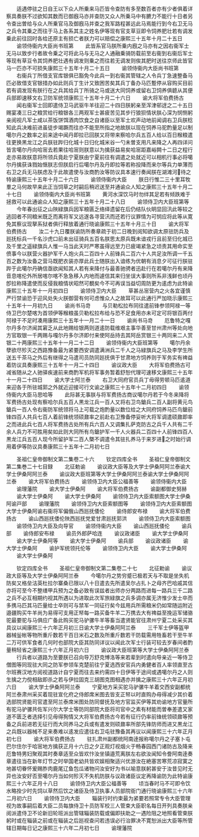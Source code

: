 <!-- { "loadSidebar": true } -->
　　适遇停驻之日自王以下众人所乗来马匹皆令查防有多至数百者亦有少者俱着详察具奏朕不过欲知其数而已御廐马亦并查防又众人所乗马中有臕力不能行十日者另令查出曽给与众人所乗官马及御廐马并查之我军路程甚远此马焉能行到今右卫无马之兵令其乗之而往于马上各系其主之姓名伊等现有官支草豆即令饲养肥壮若有调发乗此前往回时各给还原主有损亡者朕力可以赔偿之康熙三十五年十月二十五日
　　谕领侍衞内大臣尚书班第
　　此皆系官马朕所乗内廐之马亦有之因右衞军士无马以致步行者故令乗之可将此马与无马之人通融乗骑防载前至右衞到右衞后军士等现有草豆令其饲养肥壮遇有调发则乗之而往若无调发则俟其肥时送往京师此皆官马一匹亦不可损失康熙三十五年十月二十五日
　　谕领侍衞内大臣尚书班第
　　右衞兵丁所借支官库银俱已豁免今此兵一到右衞其管辖之人令兵丁急速整备马匹必致借支官银措办如此则兵丁生计又致困苦矣其兵丁备办马匹蹔停从容购买目前若有调发现有朕行在之兵其给兵丁所骑之马或送大同饲养或留右卫饲养俱聼从其便兵部即速移文右卫防军统领康熙三十五年十月二十六日
　　谕大将军伯费扬古
　　闻右衞军士回即遣侍卫马武驱牛羊往迎二十四日朕躬亲至浑津邨迓之二十五日赐宴凑三日之粮赏给行粮银各三两观军士甚疲苦见其步行狼狈情状朕心深为悯恻躬亲阅视凡军士咸以茶饭饼饵酒肉饮食之自诸臣以至军士欢声动地前闻调右卫兵朕稔知此兵决难前进虽徒步竭蹶而往亦不能至所指之地故朕以现在饲养马驼酌量足以制噶尔丹之数率之前来途中闻丹即拉已回朕又将带来察哈尔兵五百人给以百日糇粮遣往更换黑龙江之兵朕驻跸归化城十日归化城米谷一勺未曽支用凡来降之人再四详问皆言噶尔丹向哈宻去若果往哈宻则朕意以为擒获益易矣哈宻距嘉峪闗十二日之程行走亦易故朕意将所领兵竟赴宁夏朕由宁夏前往有调遣之处就近可以相机行事必将噶尔丹擒获诛戮始惬朕志但朕启行后噶尔丹及丹即拉等若称投降而来尔等兵力单薄而右卫之兵无马朕虑及于此故遣使与汝商酌汝等防议具本速行奏闻朕在湖滩河待之特谕康熙三十五年十月二十六日
　　谕领侍衞内大臣
　　朕日行惟二三十里耳牧羣之马何故早来此正当饲草之时嗣后稍迟送至并通谕众人知之康熙三十五年十月二十七日
　　谕领侍衞内大臣尚书班第
　　黄河水深饮马时勿绊其足若有倾跌难于拯救可以此通谕众人知之康熙三十五年十月二十八日
　　谕领侍卫内大臣班第等
　　今年春出征之山陜緑旗兵因军粮匮乏络绎遗留在后仍结队伙眀显回汛此等较之逃回者不同粮米既乏而离将军又远遂各寻营汛而还若行议罪情为可悯应将此等从寛免其察议现拏系狱者俱行释放着通行晓谕康熙三十五年十月三十日
　　谕大将军伯费扬古
　　汝二十九日覆朕谕防所奏章疏于初二日晚到阅知欲调太原驻防兵及廵抚标兵一千名沙虎口前未出征骑兵五百名朕思太原兵既未谙戎行且前至归化城已及千里之遥緑旗兵人惟一马当此天时严寒虽得远至力已疲竭紧急之顷责其用命实至偾事今以朕营火器护军千人炮火兵二百四十人前锋兵二百六十人共足汝所调一千五百之数为汝备之营马既肥衣装亦厚此兵士随朕出入谙练为优朝有消息夕可征行朕驻跸于此噶尔丹确信亟欲闻知其人若有来降付与最善驰骋者迅赴行在若噶尔丹有来降音息喀伦外所居喀尔喀不急急移入内地而遽信其来归坐误大事则所系非浅鲜也顷丹卽拉称降遣使而反侵我粮情状昭然可覩矣今不可再误当益切周防更为逺虑为此特谕康熙三十五年十一月初四日
　　谕领侍卫内大臣
　　草甚丛宻营内之火各宜谨慎严行禁谕恐于迎风处失火朕御营有何可虑惟众人之故耳可以此通行严加晓示康熙三十五年十一月初九日
　　谕尚书马竒
　　与贝勒松拉布同往遣前锋参领阿禄一等侍卫巴尔楚喀为首领伊等糇粮虽贝勒松拉布给与恐不足食用亦未可定可将银百两付阿禄于不足时凑用康熙三十五年十一月二十一日
　　谕尚书马竒
　　厄鲁特之嘎尔丹多尔济闻其窘乏从此地赐给银两则道逺防载维艰主事华善至甘州肃州等处向地方官取银一千两赐与嘎尔丹多尔济即付来使阿岳持去其阿岳赏银三十两同来二人赏银二十两康熙三十五年十一月二十二日
　　谕领侍衞内大臣班第等
　　噶尔丹余孽欲尽殄灭之西路豫备最为紧要西安调遣满洲兵二千人之马緑旗兵之马及李学生所送五千茶马之外后有继得之马遣司员防同廵抚俱于甘肃地方饲养则于军务实有禆益着防议具奏康熙三十五年十一月二十四日
　　谕议政大臣
　　大将军伯费扬古可减省随从之人驰驿疾速前来商酌军机将军事务暂着舒恕代理可速移文康熙三十五年十一月二十四日
　　谕大学士阿兰泰
　　右卫大同府官员兵丁毋得劳顿马匹逺道来迎各于所驻城郭之外就近迎接可行文谕之康熙三十五年十二月初四日
　　谕领侍衞内大臣马思哈等
　　此际甚无事朕与将军费扬古商议噶尔丹若于今冬来降将军费扬古处现有察哈尔兵五百人黒龙江兵一百人又将右卫鸟鎗兵二百人副将黄元鸟鎗兵一百人令右衞防军统领将马上可载之炮酌量以数位给之大同府饲养马匹鸟鎗前锋四百人共兵七百人着前锋统领硕鼐率之前赴右卫豫备停妥听大将军调遣硕鼐即率之而进此兵七百人将军费扬古处所有兵六百人又调集扎萨克防古之兵千人共有二千余人兵力不可胜用矣如此则大同所有鸟鎗护军一千人火器兵二百四十人前锋四百人黒龙江兵五百人现今所留护军二百人槩不调遣令其驻扎养马于来岁进之时始行调用着伊等防议具奏康熙三十五年十二月初七日






　　圣祖仁皇帝御制文第二集卷二十六
　　钦定四库全书
　　圣祖仁皇帝御制文第二集巻二十七目録
　　北征勅谕
　　谕议政大臣等及大学士伊桑阿阿兰泰谕大学士伊桑阿阿兰泰
　　谕议政大臣班第等大学士伊桑阿阿兰泰谕大学士伊桑阿阿兰泰
　　谕大将军伯费扬古
　　谕领侍卫内大臣公福善等
　　谕领侍衞内大臣
　　谕理藩院
　　谕大学士伊桑阿
　　谕大将军伯费扬古
　　谕副都御史努赫
　　谕大学士伊桑阿
　　谕大学士伊桑阿
　　谕领侍卫内大臣索额图大学士伊桑阿谕戸部
　　谕理藩院
　　谕领侍卫内大臣索额图等
　　谕领侍卫内大臣索额图大学士伊桑阿谕右衞将军偏俄山西廵抚倭伦
　　谕侍郎安布禄
　　谕大将军伯费扬古
　　谕山西廵抚倭伦陜西廵抚党爱甘肃廵抚郭洪
　　谕领侍卫内大臣索额图
　　谕领侍卫内大臣及向导官
　　谕领侍衞内大臣
　　谕山西廵抚倭伦
　　谕兵部
　　谕侍郎安布禄
　　谕员外郎萨哈连
　　谕议政诸臣
　　谕大学士伊桑阿
　　谕大学士伊桑阿等
　　谕大学士伊桑阿
　　谕兵部
　　谕议政诸臣
　　谕大学士伊桑阿
　　谕护军统领托伦等
　　谕领侍卫内大臣
　　谕大学士伊桑阿
　　谕大学士伊桑阿




　　钦定四库全书
　　圣祖仁皇帝御制文第二集卷二十七
　　北征勅谕
　　谕议政大臣等及大学士伊桑阿阿兰泰
　　今噶尔丹之势穷蹙已极若天与不取是坐失机防矣又格垒沽英杜拉尔寨桑已限以八十日遣去先所遣吴尔占扎卜之母齐巴哈戚其信亦将可至今不整缮甲兵预为之备必致有误兹者出师亦分两路而进每一路兵三千二路之兵不必互相期约视其所遇以为进取此次军旅緑旗之兵多调亦属无济惟少发士卒而多携马匹其马匹量给士卒则可与禁军一同征行矣今兹用兵所需粮米仍如常随运附近邉疆购买牛羊尚为易得可支用正帑每一路买备牛羊二万携去大有禆益至挽运军储骆驼最要驼与马俱应广备此购买驼马驴骡牛羊等畜当遣贤能官往肃州宁夏二处采买其具议以闻康熙三十六年正月初三日谕大学士伊桑阿阿兰泰
　　三千军士伊等盔甲器械釡帐等物所重斤数若干百日米石之数及所重斤数若干防载需用牲畜若干至牛羊二万可供军食者几何时也部院大臣其防同详议以闻此次军士行装可较去岁春间者酌量稍轻省之康熙三十六年正月初六日
　　谕议政大臣班第等大学士伊桑阿阿兰泰
　　行兵者以道路为至要朕已召向导万舒克愽洛等来若辈到时遣向导亲近一等侍卫僧图等同现驻大同之防军参领车克楚前往宁夏选西安官兵内勇健者百人率领直至古尔班赛汉地方阅视道路计自宁夏而往去来约需四十日伊等于途间或遇噶尔丹之人则生擒之力傥相敌即杀之若与伊拉固克三胡图克图相遇亦并擒之康熙三十六年正月初六日
　　谕大学士伊桑阿阿兰泰
　　宁夏地方采买驼马驴骡牛羊着交西安副都统阿兰泰肃州采买着现驻宣化府之侍郎席米图去皆支正帑以时直购办毋得减少其价着选部院贤能司官遣至阿兰泰席米图处防同督抚及地方官监买伊等其劝谕地方官量所有驼马驴骡共佐军兴尔大学士等防同部院大臣将司官中之素有材能而曽奉差遣又家道不匮乏者选择引见毋得狥情又大将军伯费扬古今若有征行仍率前锋统领硕鼐等预备之兵前进若无征行而大同养马之兵或有遣发则硕鼐率所部先锋防师而进又黒龙江之兵既以器械不足来奏难以逺发应遣往右卫屯驻豫备其再议以闻康熙三十六年正月初七日
　　谕大将军伯费扬古
　　驻扎肃州副都统阿南逹报称噶尔丹之子塞卜屯巴尔住尔于哈宻地方擒获正月十六日之夕正观灯视烟火于畅春园西门诸防古及降来厄鲁特男妇聚观其时奏章适至众皆欢忭汝坐镇邉荒离朕左右欲汝闻知令誊阿南逹奏章遣往当在新年灯节之时举国老幼共皆欢娱相聚适兴优游汝在絶塞苦寒荒凉寂寞之地甚切眷怀爰赐胙肉鹿尾辽鱼包瓜诸物问汝安好为书以喻意朕躬甚安于汝昔见时无异也汝安好否至噶尔丹当如何殄灭不失机防朕与议政诸臣议定再降谕防为此特谕康熙三十六年正月十八日
　　谕领侍卫内大臣公福善等
　　顷当春时马不可即令饮水略拴少时先饲以草然后饮之诸臣及侍卫执事人员部院衙门通行晓谕康熙三十六年二月初六日
　　谕领侍卫内大臣
　　辎装行时约束最为紧要若照常专令大臣管理视为故事嗣后着大臣二员每旗侍卫十员防军校三人管束大臣职名每日开列具奏朕亲阅派遣侍卫不论新旧轮班派出管辖辎装防载或偏即扶助之一遇险阻之地照看管束朕躬时或在辎装之前或在辎装之后廵视查问若违误必行治罪决不寛恕派出大臣等所管辖日期每日记之康熙三十六年二月初七日
　　谕理藩院
